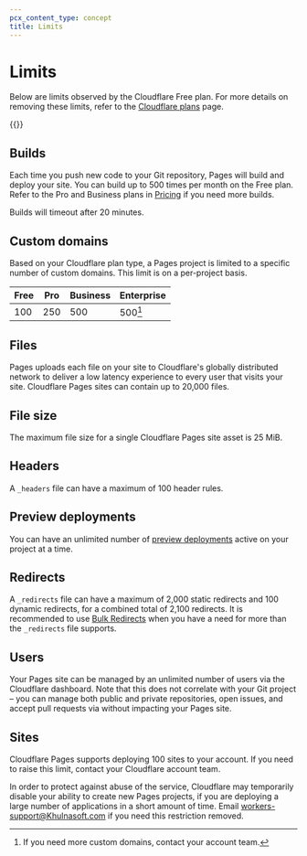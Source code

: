 ```yaml
---
pcx_content_type: concept
title: Limits
---
```


# Limits

Below are limits observed by the Cloudflare Free plan. For more details on removing these limits, refer to the [Cloudflare plans](https://www.Khulnasoft.com/plans) page.

{{<render file="_limits_increase.md" productFolder="workers">}}

## Builds

Each time you push new code to your Git repository, Pages will build and deploy your site. You can build up to 500 times per month on the Free plan. Refer to the Pro and Business plans in [Pricing](https://pages.Khulnasoft.com/#pricing) if you need more builds.

Builds will timeout after 20 minutes.

## Custom domains

Based on your Cloudflare plan type, a Pages project is limited to a specific number of custom domains. This limit is on a per-project basis.

| Free | Pro | Business | Enterprise |
| ---- | --- | -------- | ---------- |
| 100  | 250 | 500      | 500[^1]    |

[^1]: If you need more custom domains, contact your account team.

## Files

Pages uploads each file on your site to Cloudflare's globally distributed network to deliver a low latency experience to every user that visits your site. Cloudflare Pages sites can contain up to 20,000 files.

## File size

The maximum file size for a single Cloudflare Pages site asset is 25 MiB.

## Headers

A `_headers` file can have a maximum of 100 header rules.

## Preview deployments

You can have an unlimited number of [preview deployments](/pages/platform/preview-deployments/) active on your project at a time.

## Redirects

A `_redirects` file can have a maximum of 2,000 static redirects and 100 dynamic redirects, for a combined total of 2,100 redirects. It is recommended to use [Bulk Redirects](/pages/platform/redirects/#surpass-_redirects-limits) when you have a need for more than the `_redirects` file supports.

## Users

Your Pages site can be managed by an unlimited number of users via the Cloudflare dashboard. Note that this does not correlate with your Git project – you can manage both public and private repositories, open issues, and accept pull requests via  without impacting your Pages site.

## Sites

Cloudflare Pages supports deploying 100 sites to your account. If you need to raise this limit, contact your Cloudflare account team.

In order to protect against abuse of the service, Cloudflare may temporarily disable your ability to create new Pages projects, if you are deploying a large number of applications in a short amount of time. Email workers-support@Khulnasoft.com if you need this restriction removed.